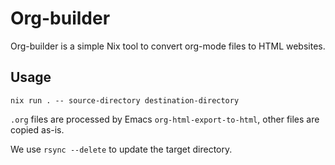 # Org-builder

Org-builder is a simple Nix tool to convert org-mode files to HTML websites.

## Usage

`nix run . -- source-directory destination-directory`

`.org` files are processed by Emacs `org-html-export-to-html`, other files are copied as-is.

We use `rsync --delete` to update the target directory.
